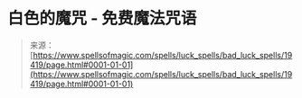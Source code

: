 <!--yml

category: 未分类

date: 2024-06-12 19:01:25

-->

# 白色的魔咒 - 免费魔法咒语

> 来源：[https://www.spellsofmagic.com/spells/luck_spells/bad_luck_spells/19419/page.html#0001-01-01](https://www.spellsofmagic.com/spells/luck_spells/bad_luck_spells/19419/page.html#0001-01-01)
